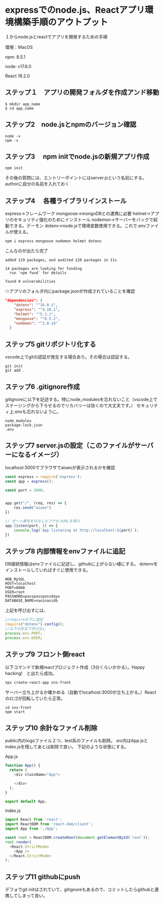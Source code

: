 # expressでのnode.js、Reactアプリ環境構築手順のアウトプット

１からnode.jsとreactでアプリを開発するための手順

環境：MacOS

npm: 8.5.1

node: v17.6.0

React 18.2.0

## ステップ１　アプリの開発フォルダを作成アンド移動
```
$ mkdir app_name
$ cd app_name
```

## ステップ2　node.jsとnpmのバージョン確認
```
node -v
npm -v
```

## ステップ3　 npm initでnode.jsの新規アプリ作成
```
npm init
```
その後の質問には、エントリーポイントにはserver.jsという名前にする。authorに自分の名前を入れておく

## ステップ4　 各種ライブラリインストール
express→フレームワーク
mongoose→mongoDBとの連携に必要
helmet→アプリのセキュリティ強化のためにインストール
nodemon→サーバーをバックで起動できる。デーモン
dotenv→node.jsで環境変数使用できる。これで.envファイルが使える。
```
npm i express mongoose nodemon helmet dotenv
```



こんなのが出たら完了
```
added 119 packages, and audited 120 packages in 11s

14 packages are looking for funding
  run `npm fund` for details

found 0 vulnerabilities
```
⇨アプリのフォルダ内にpackage.jsonが作成されていることを確認


```package.json
"dependencies": {
    "dotenv": "^16.0.1",
    "express": "^4.18.1",
    "helmet": "^5.1.1",
    "mongoose": "^6.5.2",
    "nodemon": "^2.0.19"
  }
```

## ステップ5 gitリポジトリ化する
vscode上でgitの認証が発生する場合あり。その場合は認証する。
```
git init
git add .
```

## ステップ6 .gitignore作成
gitignoreに以下を記述する。特にnode_modulesを忘れないこと（vscode上でステージングから下ろせるのでリカバリーは効くので大丈夫です。）
セキュリティ上.envも忘れないように。
```
node_modules
package-lock.json
.env
```

## ステップ7 server.jsの設定（このファイルがサーバーになるイメージ）
localhost:3000でブラウザでaiueoが表示されるかを確認
```server.js
const express = require('express');
const app = express();

const port = 3000;


app.get("/", (req, res) => {
    res.send("aiueo")
})

// ポート番号を付与したアクセスURLを実行
app.listen(port, () => {
    console.log(`App listening at http://localhost:${port}`);
})

```

## ステップ8 内部情報をenvファイルに追記
DB接続情報はenvファイルに記述し、githubに上がらない様にする。
dotenvをインストールしていればすぐに使用できる。
```.env
#DB_MySQL
HOST=localhost
PORT=8000
USER=root
PASSWORD=passpasspassdayo
DATABASE_NAME=naninanidb
```
上記を呼び出すには、
```index.js
//requireの下に追記
require("dotenv").config();
//以下の形式で呼び出し
process.env.PORT;
process.env.USER;
```

## ステップ9 フロント側react
以下コマンドで新規reactプロジェクト作成（3分くらいかかる）。Happy hacking!　と出たら成功。
```
npx create-react-app sns-front
```
サーバー立ち上がるか確かめる（自動でlocalhost:3000が立ち上がる。）Reactのロゴが回転していたら正常。
```
cd sns-front
npm start
```

## ステップ10 余計なファイル削除
public内のlogoファイル２つ、test系のファイルも削除。
src内はApp.jsとindex.jsを残してあとは削除で良い。
下記のような状態にする。

App.js
```App.js
function App() {
  return (
    <div className="App">

    </div>
  );
}

export default App;

```
index.js
```index.js
import React from 'react';
import ReactDOM from 'react-dom/client';
import App from './App';

const root = ReactDOM.createRoot(document.getElementById('root'));
root.render(
  <React.StrictMode>
    <App />
  </React.StrictMode>
);
```

## ステップ11 githubにpush
デフォでgit initはされていて、gitignoreもあるので、コミットしたらgithubと連携してしまって良い。
